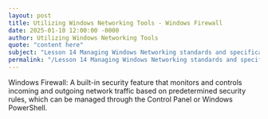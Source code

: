 ```yaml
---
layout: post
title: Utilizing Windows Networking Tools - Windows Firewall
date: 2025-01-10 12:00:00 -0000
author: Utilizing Windows Networking Tools
quote: "content here"
subject: "Lesson 14 Managing Windows Networking standards and specifications"
permalink: "/Lesson 14 Managing Windows Networking standards and specifications/Utilizing Windows Networking Tools/Utilizing Windows Networking Tools - Windows Firewall"
---
```


Windows Firewall: A built-in security feature that monitors and controls incoming and outgoing network traffic based on predetermined security rules, which can be managed through the Control Panel or Windows PowerShell.
